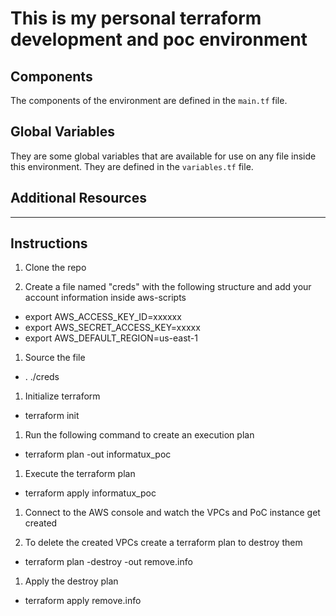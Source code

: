 # This is my personal terraform development and poc environment  
## Components
The components of the environment are defined in the `main.tf` file.  
## Global Variables
They are some global variables that are available for use on any file inside this environment. They are defined in the `variables.tf` file.  

## Additional Resources  
----------

## Instructions 

1. Clone the repo

1. Create a file named "creds" with the following structure and add your account information inside aws-scripts
  - export AWS_ACCESS_KEY_ID=xxxxxx
  - export AWS_SECRET_ACCESS_KEY=xxxxx
  - export AWS_DEFAULT_REGION=us-east-1


1. Source the file  
  - . ./creds

1. Initialize terraform
  - terraform init


1. Run the following command to create an execution plan
  - terraform plan -out informatux_poc

1. Execute the terraform plan
  - terraform apply informatux_poc

1. Connect to the AWS console and watch the VPCs and PoC instance get created

1. To delete the created VPCs create a terraform plan to destroy them
  - terraform plan -destroy -out remove.info

1. Apply the destroy plan
  - terraform apply remove.info
